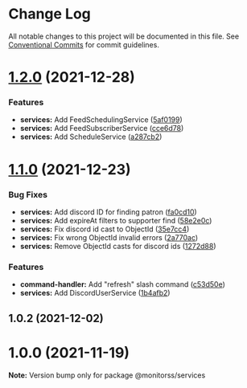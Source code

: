 # Change Log

All notable changes to this project will be documented in this file.
See [Conventional Commits](https://conventionalcommits.org) for commit guidelines.

# [1.2.0](https://github.com/MonitoRSS/typescript-template/compare/@monitorss/services@1.1.0...@monitorss/services@1.2.0) (2021-12-28)


### Features

* **services:** Add FeedSchedulingService ([5af0199](https://github.com/MonitoRSS/typescript-template/commit/5af0199d34e91edb0d174cd8a565a4153d75c48e))
* **services:** Add FeedSubscriberService ([cce6d78](https://github.com/MonitoRSS/typescript-template/commit/cce6d786daae6fc82547cc50f15ae73c3965a8a2))
* **services:** Add ScheduleService ([a287cb2](https://github.com/MonitoRSS/typescript-template/commit/a287cb23e9ac0483b5af7bfe6df15c102b8eb6b6))





# [1.1.0](https://github.com/MonitoRSS/typescript-template/compare/@monitorss/services@1.0.3...@monitorss/services@1.1.0) (2021-12-23)


### Bug Fixes

* **services:** Add discord ID for finding patron ([fa0cd10](https://github.com/MonitoRSS/typescript-template/commit/fa0cd1045c022a1ca5262ab68e764fbd7d769824))
* **services:** Add expireAt filters to supporter find ([58e2e0c](https://github.com/MonitoRSS/typescript-template/commit/58e2e0cb695314ac8f2ca568ff0d9ddfc05a6ebf))
* **services:** Fix discord id cast to ObjectId ([35e7cc4](https://github.com/MonitoRSS/typescript-template/commit/35e7cc4c145e9fe57ba7b5d8ce8178a45ebb5404))
* **services:** Fix wrong ObjectId invalid errors ([2a770ac](https://github.com/MonitoRSS/typescript-template/commit/2a770ac8e17903b19090a948aea63c1859d41586))
* **services:** Remove ObjectId casts for discord ids ([1272d88](https://github.com/MonitoRSS/typescript-template/commit/1272d887ee77907c184f6b14a70b62777cd10cb1))


### Features

* **command-handler:** Add "refresh" slash command ([c53d50e](https://github.com/MonitoRSS/typescript-template/commit/c53d50ec4edaacd8118073be1eefc9100c141f8b))
* **services:** Add DiscordUserService ([1b4afb2](https://github.com/MonitoRSS/typescript-template/commit/1b4afb2c01559438bf21cdec7033c2eb09658076))





## 1.0.2 (2021-12-02)



# 1.0.0 (2021-11-19)

**Note:** Version bump only for package @monitorss/services
